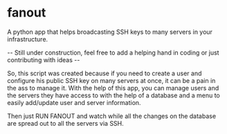 # fanout
A python app that helps broadcasting SSH keys to many servers in your infrastructure.

-- Still under construction, feel free to add a helping hand in coding or just contributing with ideas --

So, this script was created because if you need to create a user and configure his public SSH key on many servers at once, it can be a pain in the ass to manage it.
With the help of this app, you can manage users and the servers they have access to with the help of a database and a menu to easily add/update user and server information.

Then just RUN FANOUT and watch while all the changes on the database are spread out to all the servers via SSH.
